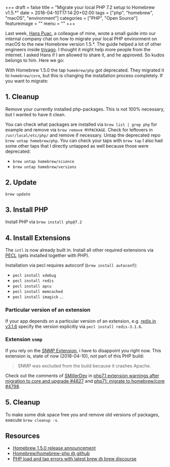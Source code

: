 +++
draft = false
title = "Migrate your local PHP 7.2 setup to Homebrew v1.5.*"
date = 2018-04-10T17:14:20+02:00
tags = ["php", "homebrew", "macOS", "environment"]
categories = ["PHP", "Open Source"]
featureimage = ""
menu = ""
+++

Last week, [Hans Puac](https://twitter.com/hanspuac), a colleague of mine, wrote a small guide into our internal company chat on how to migrate your local PHP environment on macOS to the new Homebrew version 1.5.*.
The guide helped a lot of other engineers inside [trivago](https://www.trivago.com/).
I thought it might help more people from the internet.
I asked Hans if I am allowed to share it, and he approved.
So kudos belongs to him.
Here we go:

With Homebrew 1.5.0 the tap `homebrew/php` got deprecated.
They migrated it to `homebrew/core`, but this is changing the installation process completely.
If you want to migrate:

## 1. Cleanup

Remove your currently installed php-packages.
This is not 100% necessary, but I wanted to have it clean.

You can check what packages are installed via `brew list | grep php` for example and remove via `brew remove MYPACKAGE`.
Check for leftovers in `/usr/local/etc/php/` and remove if necessary.
Untap the deprecated repo `brew untap homebrew/php`.
You can check your taps with `brew tap`
I also had some other taps that I directly untapped as well because those were deprecated:

- `brew untap homebrew/science`
- `brew untap homebrew/versions`

## 2. Update

`brew update`

## 3. Install PHP

Install PHP via `brew install php@7.2`

## 4. Install Extensions

The `intl` is now already built in.
Install all other required extensions via [PECL](https://pecl.php.net/) (gets installed together with PHP).

Installation via pecl requires autoconf (`brew install autoconf`):

- `pecl install xdebug`
- `pecl install redis`
- `pecl install apcu`
- `pecl install memcached`
- `pecl install imagick`
...

### Particular version of an extension

If your app depends on a particular version of an extension, e.g. [redis in v3.1.6](https://pecl.php.net/package/redis) specify the version explicitly via `pecl install redis-3.1.6`.

### Extension `snmp`

If you rely on the [SNMP Extension](https://secure.php.net/manual/en/book.snmp.php), i have to disappoint you right now.
This extension is, state of now (2018-04-10), not part of this PHP build:

> SNMP was excluded from the build because it crashes Apache.

Check out the comments of [SMillerDev](https://github.com/SMillerDev) in [php7.1 extension warnings after migration to core and upgrade #4827](https://github.com/Homebrew/homebrew-php/issues/4827) and [php71: migrate to homebrew/core #4798](https://github.com/Homebrew/homebrew-php/pull/4798).

## 5. Cleanup

To make some disk space free you and remove old versions of packages, execute `brew cleanup -s`.

## Resources

- [Homebrew 1.5.0 release announcement](https://brew.sh/2018/01/19/homebrew-1.5.0/)
- [Homebrew/homebrew-php @ github](https://github.com/Homebrew/homebrew-php)
- [PHP load and tap errors with latest brew @ brew discourse](https://discourse.brew.sh/t/php-load-and-tap-errors-with-latest-brew/1956/2)